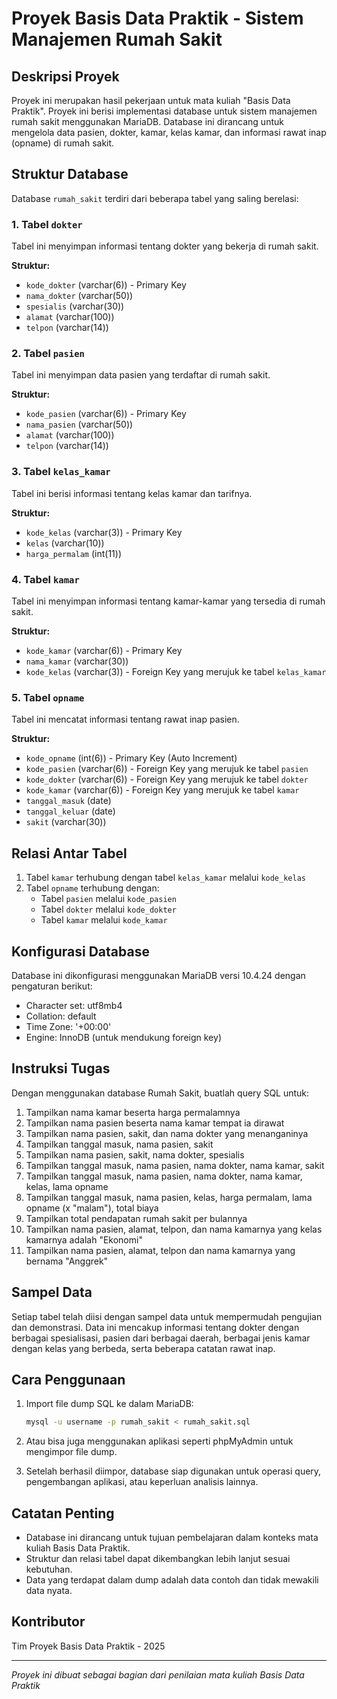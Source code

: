 # Proyek Basis Data Praktik - Sistem Manajemen Rumah Sakit

## Deskripsi Proyek

Proyek ini merupakan hasil pekerjaan untuk mata kuliah "Basis Data Praktik". Proyek ini berisi implementasi database untuk sistem manajemen rumah sakit menggunakan MariaDB. Database ini dirancang untuk mengelola data pasien, dokter, kamar, kelas kamar, dan informasi rawat inap (opname) di rumah sakit.

## Struktur Database

Database `rumah_sakit` terdiri dari beberapa tabel yang saling berelasi:

### 1. Tabel `dokter`

Tabel ini menyimpan informasi tentang dokter yang bekerja di rumah sakit.

**Struktur:**
- `kode_dokter` (varchar(6)) - Primary Key
- `nama_dokter` (varchar(50))
- `spesialis` (varchar(30))
- `alamat` (varchar(100))
- `telpon` (varchar(14))

### 2. Tabel `pasien`

Tabel ini menyimpan data pasien yang terdaftar di rumah sakit.

**Struktur:**
- `kode_pasien` (varchar(6)) - Primary Key
- `nama_pasien` (varchar(50))
- `alamat` (varchar(100))
- `telpon` (varchar(14))

### 3. Tabel `kelas_kamar`

Tabel ini berisi informasi tentang kelas kamar dan tarifnya.

**Struktur:**
- `kode_kelas` (varchar(3)) - Primary Key
- `kelas` (varchar(10))
- `harga_permalam` (int(11))

### 4. Tabel `kamar`

Tabel ini menyimpan informasi tentang kamar-kamar yang tersedia di rumah sakit.

**Struktur:**
- `kode_kamar` (varchar(6)) - Primary Key
- `nama_kamar` (varchar(30))
- `kode_kelas` (varchar(3)) - Foreign Key yang merujuk ke tabel `kelas_kamar`

### 5. Tabel `opname`

Tabel ini mencatat informasi tentang rawat inap pasien.

**Struktur:**
- `kode_opname` (int(6)) - Primary Key (Auto Increment)
- `kode_pasien` (varchar(6)) - Foreign Key yang merujuk ke tabel `pasien`
- `kode_dokter` (varchar(6)) - Foreign Key yang merujuk ke tabel `dokter`
- `kode_kamar` (varchar(6)) - Foreign Key yang merujuk ke tabel `kamar`
- `tanggal_masuk` (date)
- `tanggal_keluar` (date)
- `sakit` (varchar(30))

## Relasi Antar Tabel

1. Tabel `kamar` terhubung dengan tabel `kelas_kamar` melalui `kode_kelas`
2. Tabel `opname` terhubung dengan:
    - Tabel `pasien` melalui `kode_pasien`
    - Tabel `dokter` melalui `kode_dokter`
    - Tabel `kamar` melalui `kode_kamar`

## Konfigurasi Database

Database ini dikonfigurasi menggunakan MariaDB versi 10.4.24 dengan pengaturan berikut:
- Character set: utf8mb4
- Collation: default
- Time Zone: '+00:00'
- Engine: InnoDB (untuk mendukung foreign key)

## Instruksi Tugas

Dengan menggunakan database Rumah Sakit, buatlah query SQL untuk:

1. Tampilkan nama kamar beserta harga permalamnya
2. Tampilkan nama pasien beserta nama kamar tempat ia dirawat
3. Tampilkan nama pasien, sakit, dan nama dokter yang menanganinya
4. Tampilkan tanggal masuk, nama pasien, sakit
5. Tampilkan nama pasien, sakit, nama dokter, spesialis
6. Tampilkan tanggal masuk, nama pasien, nama dokter, nama kamar, sakit
7. Tampilkan tanggal masuk, nama pasien, nama dokter, nama kamar, kelas, lama opname
8. Tampilkan tanggal masuk, nama pasien, kelas, harga permalam, lama opname (x "malam"), total biaya
9. Tampilkan total pendapatan rumah sakit per bulannya
10. Tampilkan nama pasien, alamat, telpon, dan nama kamarnya yang kelas kamarnya adalah "Ekonomi"
11. Tampilkan nama pasien, alamat, telpon dan nama kamarnya yang bernama "Anggrek"

## Sampel Data

Setiap tabel telah diisi dengan sampel data untuk mempermudah pengujian dan demonstrasi. Data ini mencakup informasi tentang dokter dengan berbagai spesialisasi, pasien dari berbagai daerah, berbagai jenis kamar dengan kelas yang berbeda, serta beberapa catatan rawat inap.

## Cara Penggunaan

1. Import file dump SQL ke dalam MariaDB:
    ```bash
    mysql -u username -p rumah_sakit < rumah_sakit.sql
    ```

2. Atau bisa juga menggunakan aplikasi seperti phpMyAdmin untuk mengimpor file dump.

3. Setelah berhasil diimpor, database siap digunakan untuk operasi query, pengembangan aplikasi, atau keperluan analisis lainnya.

## Catatan Penting

- Database ini dirancang untuk tujuan pembelajaran dalam konteks mata kuliah Basis Data Praktik.
- Struktur dan relasi tabel dapat dikembangkan lebih lanjut sesuai kebutuhan.
- Data yang terdapat dalam dump adalah data contoh dan tidak mewakili data nyata.

## Kontributor

Tim Proyek Basis Data Praktik - 2025

---

*Proyek ini dibuat sebagai bagian dari penilaian mata kuliah Basis Data Praktik*